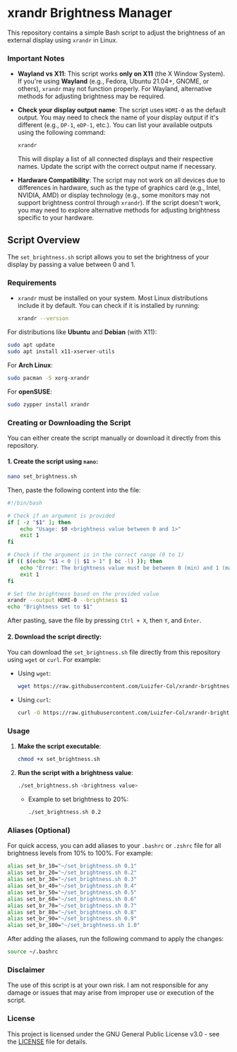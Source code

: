 
# xrandr Brightness Manager

This repository contains a simple Bash script to adjust the brightness of an external display using `xrandr` in Linux.

### Important Notes

- **Wayland vs X11**: This script works **only on X11** (the X Window System). If you're using **Wayland** (e.g., Fedora, Ubuntu 21.04+, GNOME, or others), `xrandr` may not function properly. For Wayland, alternative methods for adjusting brightness may be required.

- **Check your display output name**: The script uses `HDMI-0` as the default output. You may need to check the name of your display output if it's different (e.g., `DP-1`, `eDP-1`, etc.). You can list your available outputs using the following command:
  ```bash
  xrandr
  ```
  This will display a list of all connected displays and their respective names. Update the script with the correct output name if necessary.

- **Hardware Compatibility**: The script may not work on all devices due to differences in hardware, such as the type of graphics card (e.g., Intel, NVIDIA, AMD) or display technology (e.g., some monitors may not support brightness control through `xrandr`). If the script doesn't work, you may need to explore alternative methods for adjusting brightness specific to your hardware.

## Script Overview

The `set_brightness.sh` script allows you to set the brightness of your display by passing a value between 0 and 1.

### Requirements

- `xrandr` must be installed on your system. Most Linux distributions include it by default. You can check if it is installed by running:
  ```bash
  xrandr --version
  ```

For distributions like **Ubuntu** and **Debian** (with X11):
```bash
sudo apt update
sudo apt install x11-xserver-utils
```
For **Arch Linux**:
```bash
sudo pacman -S xorg-xrandr
```
For **openSUSE**:
```bash
sudo zypper install xrandr
```

### Creating or Downloading the Script

You can either create the script manually or download it directly from this repository.

#### 1. Create the script using `nano`:

```bash
nano set_brightness.sh
```

Then, paste the following content into the file:

```bash
#!/bin/bash

# Check if an argument is provided
if [ -z "$1" ]; then
    echo "Usage: $0 <brightness value between 0 and 1>"
    exit 1
fi

# Check if the argument is in the correct range (0 to 1)
if (( $(echo "$1 < 0 || $1 > 1" | bc -l) )); then
    echo "Error: The brightness value must be between 0 (min) and 1 (max)."
    exit 1
fi

# Set the brightness based on the provided value
xrandr --output HDMI-0 --brightness $1
echo "Brightness set to $1"
```

After pasting, save the file by pressing `Ctrl + X`, then `Y`, and `Enter`.

#### 2. Download the script directly:

You can download the `set_brightness.sh` file directly from this repository using `wget` or `curl`. For example:

- Using `wget`:
  ```bash
  wget https://raw.githubusercontent.com/Luizfer-Col/xrandr-brightness-manager/master/set_brightness.sh
  ```

- Using `curl`:
  ```bash
  curl -O https://raw.githubusercontent.com/Luizfer-Col/xrandr-brightness-manager/master/set_brightness.sh
  ```

### Usage

1. **Make the script executable**:
   ```bash
   chmod +x set_brightness.sh
   ```

2. **Run the script with a brightness value**:
   ```bash
   ./set_brightness.sh <brightness value>
   ```
   - Example to set brightness to 20%:
     ```bash
     ./set_brightness.sh 0.2
     ```

### Aliases (Optional)

For quick access, you can add aliases to your `.bashrc` or `.zshrc` file for all brightness levels from 10% to 100%. For example:
```bash
alias set_br_10="~/set_brightness.sh 0.1"
alias set_br_20="~/set_brightness.sh 0.2"
alias set_br_30="~/set_brightness.sh 0.3"
alias set_br_40="~/set_brightness.sh 0.4"
alias set_br_50="~/set_brightness.sh 0.5"
alias set_br_60="~/set_brightness.sh 0.6"
alias set_br_70="~/set_brightness.sh 0.7"
alias set_br_80="~/set_brightness.sh 0.8"
alias set_br_90="~/set_brightness.sh 0.9"
alias set_br_100="~/set_brightness.sh 1.0"
```
After adding the aliases, run the following command to apply the changes:
```bash
source ~/.bashrc
```

### Disclaimer

The use of this script is at your own risk. I am not responsible for any damage or issues that may arise from improper use or execution of the script.

### License

This project is licensed under the GNU General Public License v3.0 - see the [LICENSE](LICENSE) file for details.